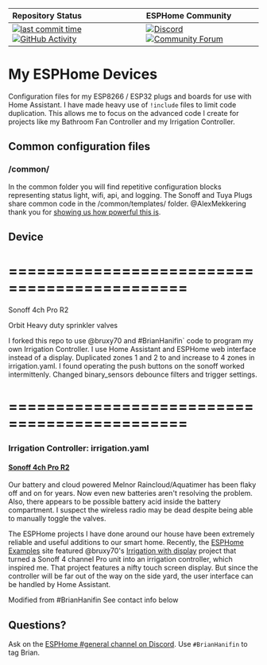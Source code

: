 | Repository Status | ESPHome Community |
| :--- | :--- |
| [![last commit time][github-last-commit]][github-master] [![GitHub Activity][commits-shield]][commits] | [![Discord][discord-shield]][discord] [![Community Forum][discourse-shield]][discourse]  | 
 
# My ESPHome Devices
Configuration files for my ESP8266 / ESP32 plugs and boards for use with Home Assistant. I have made heavy use of `!include` files to limit code duplication. This allows me to focus on the advanced code I create for projects like my Bathroom Fan Controller and my Irrigation Controller.

## Common configuration files
### /common/
In the common folder you will find repetitive configuration blocks representing status light, wifi, api, and logging. The Sonoff and Tuya Plugs share common code in the /common/templates/ folder. @AlexMekkering thank you for [showing us how powerful this is][config-includes].

## Device
  # ============================================= #
Sonoff 4ch Pro R2

Orbit Heavy duty sprinkler valves
  
I forked this repo to use @bruxy70 and #BrianHanifin` code to program my own Irrigation Controller. I use Home Assistant and ESPHome web interface instead of a display. Duplicated zones 1 and 2 to and increase to 4 zones in irrigation.yaml. 
I found operating the push buttons on the sonoff worked intermittenly. Changed binary_sensors debounce filters and trigger settings.
  # ============================================= #

### Irrigation Controller: irrigation.yaml
#### [Sonoff 4ch Pro R2][esphome-sonoff4pro]
Our battery and cloud powered Melnor Raincloud/Aquatimer has been flaky off and on for years. Now even new batteries aren't resolving the problem. Also, there appears to be possible battery acid inside the battery compartment. I suspect the wireless radio may be dead despite being able to manually toggle the valves.

The ESPHome projects I have done around our house have been extremely reliable and useful additions to our smart home. Recently, the [ESPHome Examples][esphome-examples] site featured @bruxy70's [Irrigation with display][irrigation-with-display] project that turned a Sonoff 4 channel Pro unit into an irrigation controller, which inspired me. That project features a nifty touch screen display. But since the controller will be far out of the way on the side yard, the user interface can be handled by Home Assistant.

Modified from #BrianHanifin
See contact info below
## Questions?
Ask on the [ESPHome #general channel on Discord][discord]. Use `#BrianHanifin` to tag Brian.


[commits-shield]: https://img.shields.io/github/commit-activity/m/brianhanifin/esphome-config.svg
[commits]: https://github.com/brianhanifin/esphome-config/commits/master
[github-last-commit]: https://img.shields.io/github/last-commit/BrianHanifin/esphome-config.svg?style=plasticr
[github-master]: https://github.com/BrianHanifin/esphome-config/commits/master
[discord-shield]: https://img.shields.io/discord/330944238910963714.svg?logo=discord&color=7289da
[discord]: https://discord.gg/A7SaaSC
[discourse-shield]: https://img.shields.io/discourse/topics?color=46B4ED&label=community&logo=discourse&logoColor=46B4ED&server=https%3A%2F%2Fcommunity.home-assistant.io
[discourse]: https://community.home-assistant.io/u/brianhanifin/summary

[esphome-ble-hub]:https://esphome.io/components/esp32_ble_tracker.html
[esphome-sonoff4pro]:https://esphome.io/devices/sonoff_4ch.html
[esphome-sonoff-basic]:https://esphome.io/devices/sonoff_basic.html
[esphome-examples]:https://esphome.io/guides/diy.html
[config-includes]:https://github.com/AlexMekkering/esphome-config
[irrigation-with-display]:https://github.com/bruxy70/Irrigation-with-display
